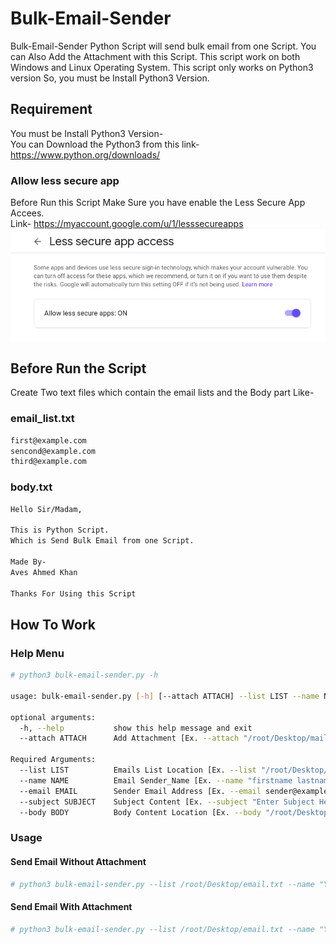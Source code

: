 # Bulk-Email-Sender
Bulk-Email-Sender Python Script will send bulk email from one Script. You can Also Add the Attachment with this Script. This script work on both Windows and Linux Operating System. This script only works on Python3 version So, you must be Install Python3 Version.

## Requirement
You must be Install Python3 Version-<br/>
You can Download the Python3 from this link-
https://www.python.org/downloads/

### Allow less secure app
Before Run this Script Make Sure you have enable the Less Secure App Accees.<br/>
Link- https://myaccount.google.com/u/1/lesssecureapps
![alt text](https://github.com/av3sk77/Bulk-Email-Sender/blob/master/less-secure-app.png?raw=true)
## Before Run the Script
Create Two text files which contain the email lists and the Body part Like-

### email_list.txt
```bash
first@example.com
sencond@example.com
third@example.com
```

### body.txt
```bash
Hello Sir/Madam,

This is Python Script.
Which is Send Bulk Email from one Script.

Made By-
Aves Ahmed Khan

Thanks For Using this Script
```

## How To Work
### Help Menu
```bash
# python3 bulk-email-sender.py -h

usage: bulk-email-sender.py [-h] [--attach ATTACH] --list LIST --name NAME --email EMAIL --subject SUBJECT --body BODY

optional arguments:
  -h, --help           show this help message and exit
  --attach ATTACH      Add Attachment [Ex. --attach "/root/Desktop/mail.csv"]

Required Arguments:
  --list LIST          Emails List Location [Ex. --list "/root/Desktop/mails.txt"]
  --name NAME          Email Sender_Name [Ex. --name "firstname lastname"]
  --email EMAIL        Sender Email Address [Ex. --email sender@example.com]
  --subject SUBJECT    Subject Content [Ex. --subject "Enter Subject Here"]
  --body BODY          Body Content Location [Ex. --body "/root/Desktop/body.txt"]
```
  
### Usage
#### Send Email Without Attachment
```bash
# python3 bulk-email-sender.py --list /root/Desktop/email.txt --name "Your Name" --email senderemail@example.com --subject "Email Subject Here" --body /root/Desktop/body.txt
```

#### Send Email With Attachment
```bash
# python3 bulk-email-sender.py --list /root/Desktop/email.txt --name "Your Name" --email senderemail@example.com --subject "Email Subject Here" --body /root/Desktop/body.txt --attach /root/Desktop/mail.csv
```
  


